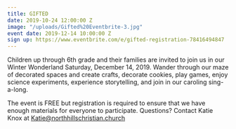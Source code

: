 ```yaml
---
title: GIFTED
date: 2019-10-24 12:00:00 Z
image: "/uploads/Gifted%20Eventbrite-3.jpg"
event date: 2019-12-14 10:00:00 Z
sign up: https://www.eventbrite.com/e/gifted-registration-78416494847
---
```


Children up through 6th grade and their families are invited to join us in our Winter Wonderland Saturday, December 14, 2019. Wander through our maze of decorated spaces and create crafts, decorate cookies, play games, enjoy science experiments, experience storytelling, and join in our caroling sing-a-long. 

The event is FREE but registration is required to ensure that we have enough materials for everyone to participate. Questions? Contact Katie Knox at Katie@northhillschristian.church